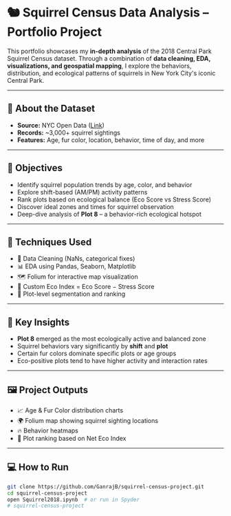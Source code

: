 # 🐿️ Squirrel Census Data Analysis – Portfolio Project

This portfolio showcases my **in-depth analysis** of the 2018 Central Park Squirrel Census dataset. Through a combination of **data cleaning, EDA, visualizations, and geospatial mapping**, I explore the behaviors, distribution, and ecological patterns of squirrels in New York City's iconic Central Park.

---

## 📌 About the Dataset

- **Source:** NYC Open Data ([Link](https://data.cityofnewyork.us/))
- **Records:** ~3,000+ squirrel sightings
- **Features:** Age, fur color, location, behavior, time of day, and more

---

## 🎯 Objectives

- Identify squirrel population trends by age, color, and behavior
- Explore shift-based (AM/PM) activity patterns
- Rank plots based on ecological balance (Eco Score vs Stress Score)
- Discover ideal zones and times for squirrel observation
- Deep-dive analysis of **Plot 8** – a behavior-rich ecological hotspot

---

## 🧪 Techniques Used

- 🧹 Data Cleaning (NaNs, categorical fixes)
- 📊 EDA using Pandas, Seaborn, Matplotlib
- 🗺️ Folium for interactive map visualization
- 🧮 Custom Eco Index = Eco Score − Stress Score
- 📌 Plot-level segmentation and ranking

---

## 🌟 Key Insights

- **Plot 8** emerged as the most ecologically active and balanced zone
- Squirrel behaviors vary significantly by **shift** and **plot**
- Certain fur colors dominate specific plots or age groups
- Eco-positive plots tend to have higher activity and interaction rates

---

## 🖼️ Project Outputs

- 📈 Age & Fur Color distribution charts
- 🌍 Folium map showing squirrel sighting locations
- 🔥 Behavior heatmaps
- 🧠 Plot ranking based on Net Eco Index

---

## 💻 How to Run

```bash
git clone https://github.com/GanrajB/squirrel-census-project.git
cd squirrel-census-project
open Squirrel2018.ipynb  # or run in Spyder
# squirrel-census-project

